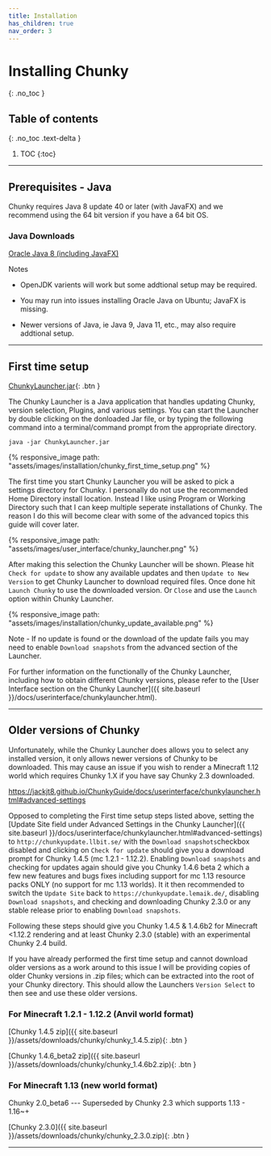 ```yaml
---
title: Installation
has_children: true
nav_order: 3
---
```


# Installing Chunky
{: .no_toc }

## Table of contents
{: .no_toc .text-delta }

1. TOC
{:toc}

---

## Prerequisites - Java

Chunky requires Java 8 update 40 or later (with JavaFX) and we recommend using the 64 bit version if you have a 64 bit OS.

### Java Downloads

[Oracle Java 8 (including JavaFX)](https://www.java.com/en/download/manual.jsp)

Notes

- OpenJDK varients will work but some addtional setup may be required.

- You may run into issues installing Oracle Java on Ubuntu; JavaFX is missing.

- Newer versions of Java, ie Java 9, Java 11, etc., may also require addtional setup.

---

## First time setup

[ChunkyLauncher.jar](https://chunkyupdate.lemaik.de/ChunkyLauncher.jar){: .btn }

The Chunky Launcher is a Java application that handles updating Chunky, version selection, Plugins, and various settings. You can start the Launcher by double clicking on the donloaded Jar file, or by typing the following command into a terminal/command prompt from the appropriate directory.

`java -jar ChunkyLauncher.jar`

{% responsive_image path: "assets/images/installation/chunky_first_time_setup.png" %}

The first time you start Chunky Launcher you will be asked to pick a settings directory for Chunky. I personally do not use the recommended Home Directory install location. Instead I like using Program or Working Directory such that I can keep multiple seperate installations of Chunky. The reason I do this will become clear with some of the advanced topics this guide will cover later.

{% responsive_image path: "assets/images/user_interface/chunky_launcher.png" %}

After making this selection the Chunky Launcher will be shown. Please hit `Check for update` to show any available updates and then `Update to New Version` to get Chunky Launcher to download required files. Once done hit `Launch Chunky` to use the downloaded version. Or `Close` and use the `Launch` option within Chunky Launcher.

{% responsive_image path: "assets/images/installation/chunky_update_available.png" %}

Note - If no update is found or the download of the update fails you may need to enable `Download snapshots` from the advanced section of the Launcher.

For further information on the functionally of the Chunky Launcher, including how to obtain different Chunky versions, please refer to the [User Interface section on the Chunky Launcher]({{ site.baseurl }}/docs/userinterface/chunkylauncher.html).

---

## Older versions of Chunky

Unfortunately, while the Chunky Launcher does allows you to select any installed version, it only allows newer versions of Chunky to be downloaded. This may cause an issue if you wish to render a Minecraft 1.12 world which requires Chunky 1.X if you have say Chunky 2.3 downloaded.

https://jackjt8.github.io/ChunkyGuide/docs/userinterface/chunkylauncher.html#advanced-settings

Opposed to completing the First time setup steps listed above, setting the [Update Site field under Advanced Settings in the Chunky Launcher]({{ site.baseurl }}/docs/userinterface/chunkylauncher.html#advanced-settings) to `http://chunkyupdate.llbit.se/` with the `Download snapshots`checkbox disabled and clicking on `Check for update` should give you a download prompt for Chunky 1.4.5 (mc 1.2.1 - 1.12.2). Enabling `Download snapshots` and checking for updates again should give you Chunky 1.4.6 beta 2 which a few new features and bugs fixes including support for mc 1.13 resource packs ONLY (no support for mc 1.13 worlds). It it then recommended to switch the `Update Site` back to `https://chunkyupdate.lemaik.de/`, disabling `Download snapshots`, and checking and downloading Chunky 2.3.0 or any stable release prior to enabling `Download snapshots`. 

Following these steps should give you Chunky 1.4.5 & 1.4.6b2 for Minecraft <1.12.2 rendering and at least Chunky 2.3.0 (stable) with an experimental Chunky 2.4 build.

If you have already performed the first time setup and cannot download older versions as a work around to this issue I will be providing copies of older Chunky versions in .zip files; which can be extracted into the root of your Chunky directory. This should allow the Launchers `Version Select` to then see and use these older versions.

### For Minecraft 1.2.1 - 1.12.2 (Anvil world format)

[Chunky 1.4.5 zip]({{ site.baseurl }}/assets/downloads/chunky/chunky_1.4.5.zip){: .btn }

[Chunky 1.4.6_beta2 zip]({{ site.baseurl }}/assets/downloads/chunky/chunky_1.4.6b2.zip){: .btn }

### For Minecraft 1.13 (new world format)

Chunky 2.0_beta6 --- Superseded by Chunky 2.3 which supports 1.13 - 1.16~+

[Chunky 2.3.0]({{ site.baseurl }}/assets/downloads/chunky/chunky_2.3.0.zip){: .btn }

---
